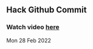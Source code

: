
 ## Hack Github Commit 
 ### Watch video <a href="https://www.youtube.com">here</a> 
 Mon 28 Feb 2022 
